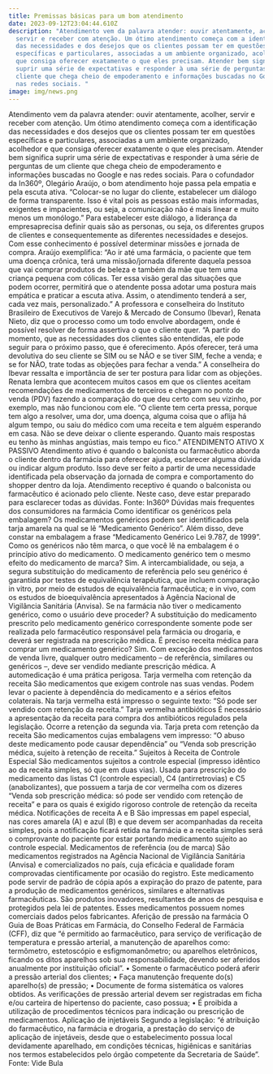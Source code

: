 ```yaml
---
title: Premissas básicas para um bom atendimento
date: 2023-09-12T23:04:44.610Z
description: "Atendimento vem da palavra atender: ouvir atentamente, acolher,
  servir e receber com atenção. Um ótimo atendimento começa com a identificação
  das necessidades e dos desejos que os clientes possam ter em questões
  específicas e particulares, associadas a um ambiente organizado, acolhedor e
  que consiga oferecer exatamente o que eles precisam. Atender bem significa
  suprir uma série de expectativas e responder à uma série de perguntas de um
  cliente que chega cheio de empoderamento e informações buscadas no Google e
  nas redes sociais. "
image: img/news.png
---
```

Atendimento vem da palavra atender: ouvir atentamente, acolher, servir e receber com atenção. Um ótimo atendimento começa com a identificação das necessidades e dos desejos que os clientes possam ter em questões específicas e particulares, associadas a um ambiente organizado, acolhedor e que consiga oferecer exatamente o que eles precisam. Atender bem significa suprir uma série de expectativas e responder à uma série de perguntas de um cliente que chega cheio de empoderamento e informações buscadas no Google e nas redes sociais. Para o cofundador da In360º, Olegário Araújo, o bom atendimento hoje passa pela empatia e pela escuta ativa. “Colocar-se no lugar do cliente, estabelecer um diálogo de forma transparente. Isso é vital pois as pessoas estão mais informadas, exigentes e impacientes, ou seja, a comunicação não é mais linear e muito menos um monólogo.” Para estabelecer este diálogo, a liderança da empresaprecisa definir quais são as personas, ou seja, os diferentes grupos de clientes e consequentemente as diferentes necessidades e desejos. Com esse conhecimento é possível determinar missões e jornada de compra. Araújo exemplifica: “Ao ir até uma farmácia, o paciente que tem uma doença crônica, terá uma missão/jornada diferente daquela pessoa que vai comprar produtos de beleza e também da mãe que tem uma criança pequena com cólicas. Ter essa visão geral das situações que podem ocorrer, permitirá que o atendente possa adotar uma postura mais empática e praticar a escuta ativa. Assim, o atendimento tenderá a ser, cada vez mais, personalizado.” A professora e conselheira do Instituto Brasileiro de Executivos de Varejo & Mercado de Consumo (Ibevar), Renata Nieto, diz que o processo como um todo envolve abordagem, onde é possível resolver de forma assertiva o que o cliente quer. “A partir do momento, que as necessidades dos clientes são entendidas, ele pode seguir para o próximo passo, que é oferecimento. Após oferecer, terá uma devolutiva do seu cliente se SIM ou se NÃO e se tiver SIM, feche a venda; e se for NÃO, trate todas as objeções para fechar a venda.” A conselheira do Ibevar ressalta e importância de ser ter postura para lidar com as objeções. Renata lembra que acontecem muitos casos em que os clientes aceitam recomendações de medicamentos de terceiros e chegam no ponto de venda (PDV) fazendo a comparação do que deu certo com seu vizinho, por exemplo, mas não funcionou com ele. “O cliente tem certa pressa, porque tem algo a resolver, uma dor, uma doença, alguma coisa que o aflija há algum tempo, ou saiu do médico com uma receita e tem alguém esperando em casa. Não se deve deixar o cliente esperando. Quanto mais respostas eu tenho às minhas angústias, mais tempo eu fico.” ATENDIMENTO ATIVO X PASSIVO Atendimento ativo é quando o balconista ou farmacêutico aborda o cliente dentro da farmácia para oferecer ajuda, esclarecer alguma dúvida ou indicar algum produto. Isso deve ser feito a partir de uma necessidade identificada pela observação da jornada de compra e comportamento do shopper dentro da loja. Atendimento receptivo é quando o balconista ou farmacêutico é acionado pelo cliente. Neste caso, deve estar preparado para esclarecer todas as dúvidas. Fonte: In360º Dúvidas mais frequentes dos consumidores na farmácia Como identificar os genéricos pela embalagem? Os medicamentos genéricos podem ser identificados pela tarja amarela na qual se lê “Medicamento Genérico”. Além disso, deve constar na embalagem a frase “Medicamento Genérico Lei 9.787, de 1999”. Como os genéricos não têm marca, o que você lê na embalagem é o princípio ativo do medicamento. O medicamento genérico tem o mesmo efeito do medicamento de marca? Sim. A intercambialidade, ou seja, a segura substituição do medicamento de referência pelo seu genérico é garantida por testes de equivalência terapêutica, que incluem comparação in vitro, por meio de estudos de equivalência farmacêutica; e in vivo, com os estudos de bioequivalência apresentados à Agência Nacional de Vigilância Sanitária (Anvisa). Se na farmácia não tiver o medicamento genérico, como o usuário deve proceder? A substituição do medicamento prescrito pelo medicamento genérico correspondente somente pode ser realizada pelo farmacêutico responsável pela farmácia ou drogaria, e deverá ser registrada na prescrição médica. É preciso receita médica para comprar um medicamento genérico? Sim. Com exceção dos medicamentos de venda livre, qualquer outro medicamento – de referência, similares ou genéricos –, deve ser vendido mediante prescrição médica. A automedicação é uma prática perigosa. Tarja vermelha com retenção da receita São medicamentos que exigem controle nas suas vendas. Podem levar o paciente à dependência do medicamento e a sérios efeitos colaterais. Na tarja vermelha está impresso o seguinte texto: “Só pode ser vendido com retenção da receita.” Tarja vermelha antibióticos É necessário a apresentação da receita para compra dos antibióticos regulados pela legislação. Ocorre a retenção da segunda via. Tarja preta com retenção da receita São medicamentos cujas embalagens vem impresso: “O abuso deste medicamento pode causar dependência” ou “Venda sob prescrição médica, sujeito à retenção de receita.” Sujeitos à Receita de Controle Especial São medicamentos sujeitos a controle especial (impresso idêntico ao da receita simples, só que em duas vias). Usada para prescrição do medicamento das listas C1 (controle especial), C4 (antirretrovias) e C5 (anabolizantes), que possuem a tarja de cor vermelha com os dizeres “Venda sob prescrição médica: só pode ser vendido com retenção de receita” e para os quais é exigido rigoroso controle de retenção da receita médica. Notificações de receita A e B São impressas em papel especial, nas cores amarela (A) e azul (B) e que devem ser acompanhadas da receita simples, pois a notificação ficará retida na farmácia e a receita simples será o comprovante do paciente por estar portando medicamento sujeito ao controle especial. Medicamentos de referência (ou de marca) São medicamentos registrados na Agência Nacional de Vigilância Sanitária (Anvisa) e comercializados no país, cuja eficácia e qualidade foram comprovadas cientificamente por ocasião do registro. Este medicamento pode servir de padrão de cópia após a expiração do prazo de patente, para a produção de medicamentos genéricos, similares e alternativas farmacêuticas. São produtos inovadores, resultantes de anos de pesquisa e protegidos pela lei de patentes. Esses medicamentos possuem nomes comerciais dados pelos fabricantes. Aferição de pressão na farmácia O Guia de Boas Práticas em Farmácia, do Conselho Federal de Farmácia (CFF), diz que “é permitido ao farmacêutico, para serviço de verificação de temperatura e pressão arterial, a manutenção de aparelhos como: termômetro, estetoscópio e esfigmomanômetro; ou aparelhos eletrônicos, ficando os ditos aparelhos sob sua responsabilidade, devendo ser aferidos anualmente por instituição oficial”. • Somente o farmacêutico poderá aferir a pressão arterial dos clientes; • Faça manutenção frequente do(s) aparelho(s) de pressão; • Documente de forma sistemática os valores obtidos. As verificações de pressão arterial devem ser registradas em ficha e/ou carteira de hipertenso do paciente, caso possua; • É proibida a utilização de procedimentos técnicos para indicação ou prescrição de medicamentos. Aplicação de injetáveis Segundo a legislação: “é atribuição do farmacêutico, na farmácia e drogaria, a prestação do serviço de aplicação de injetáveis, desde que o estabelecimento possua local devidamente aparelhado, em condições técnicas, higiênicas e sanitárias nos termos estabelecidos pelo órgão competente da Secretaria de Saúde”. Fonte: Vide Bula